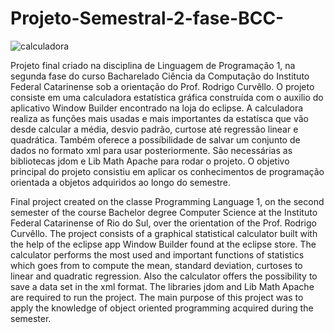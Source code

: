 # Projeto-Semestral-2-fase-BCC-

![calculadora](https://github.com/feperessim/Projeto-Semestral-2-fase-BCC-/blob/master/screenshot-calc.png)

Projeto final criado na disciplina de Linguagem de Programação 1, na segunda fase do curso Bacharelado Ciência da Computação do Instituto 
Federal Catarinense sob a orientação do Prof. Rodrigo Curvêllo.
O projeto consiste em uma calculadora estatística gráfica construída com o auxilio do aplicativo Window Builder encontrado na loja do 
eclipse. 
A calculadora realiza as funções mais usadas e mais importantes da estatísca que vão desde calcular a média, desvio padrão, curtose
até regressão linear e quadrática. Também oferece a possíbilidade de salvar um conjunto de dados no formato xml para usar posteriormente.
São necessárias as bibliotecas jdom e Lib Math Apache para rodar o projeto.
O objetivo principal do projeto consistiu em aplicar os conhecimentos de programação orientada a objetos adquiridos ao longo do semestre.

Final project created on the classe Programming Language 1, on the second semester of the course Bachelor degree Computer Science at the 
Instituto Federal Catarinense of Rio do Sul, over the orientation of the Prof. Rodrigo Curvêllo.
The project consists of a graphical statistical calculator built with the help of the eclipse app Window Builder found at the eclipse store.
The calculator performs the most used and important functions of statistics which goes from to compute the mean, standard deviation, curtoses
to linear and quadratic regression. Also the calculator offers the possibility to save a data set in the xml format.
The libraries jdom and Lib Math Apache are required to run the project.
The main purpose of this project was to apply the knowledge of object oriented  programming acquired during the semester.



